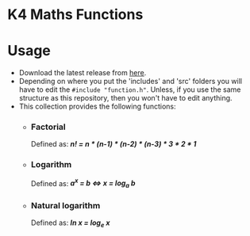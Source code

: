 # K4 Maths Functions

# Usage
-  Download the latest release from [here](https://github.com/Kevin4e/K4-Maths-Functions/releases).
-  Depending on where you put the 'includes' and 'src' folders you will have to edit the `#include "function.h"`. Unless, if you use the same structure as this repository, then you won't have to edit anything.
-  This collection provides the following functions:
   * ### Factorial 
     Defined as:   ___n! = n * (n-1) * (n-2) * (n-3) * 3 * 2 * 1___
   
   * ### Logarithm
     Defined as:   ___a<sup>x</sup> = b <=> x = log<sub>a</sub> b___
    
   * ### Natural logarithm
     Defined as:   ___ln x = log<sub>e</sub> x___
